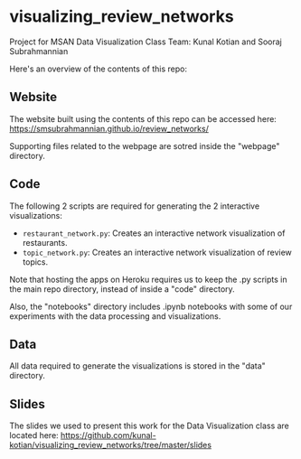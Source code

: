 # visualizing_review_networks

Project for MSAN Data Visualization Class
Team: Kunal Kotian and Sooraj Subrahmannian

Here's an overview of the contents of this repo:

## Website
The website built using the contents of this repo can be accessed here:
https://smsubrahmannian.github.io/review_networks/

Supporting files related to the webpage are sotred inside the "webpage" directory.

## Code
The following 2 scripts are required for generating the 2 interactive visualizations:
* `restaurant_network.py`: Creates an interactive network visualization of restaurants.
* `topic_network.py`: Creates an interactive network visualization of review topics.

Note that hosting the apps on Heroku requires us to keep the .py scripts in the main repo directory, instead of inside a "code" directory.

Also, the "notebooks" directory includes .ipynb notebooks with some of our experiments with the data processing and visualizations.

## Data
 All data required to generate the visualizations is stored in the "data" directory.

## Slides
The slides we used to present this work for the Data Visualization class are located here:
https://github.com/kunal-kotian/visualizing_review_networks/tree/master/slides

